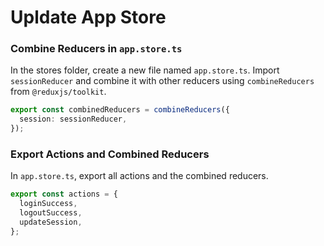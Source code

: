 # Upldate App Store

### Combine Reducers in `app.store.ts`

In the stores folder, create a new file named `app.store.ts`. Import `sessionReducer` and combine it with other reducers using `combineReducers` from `@reduxjs/toolkit`.

```ts
export const combinedReducers = combineReducers({
  session: sessionReducer,
});
```

### Export Actions and Combined Reducers

In `app.store.ts`, export all actions and the combined reducers.

```ts
export const actions = {
  loginSuccess,
  logoutSuccess,
  updateSession,
};
```
